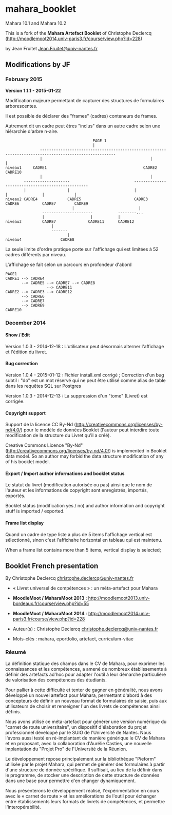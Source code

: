 mahara_booklet
==============
Mahara 10.1 and Mahara 10.2

This is a fork
of the **Mahara Artefact Booklet** of Christophe Declercq (http://moodlemoot2014.univ-paris3.fr/course/view.php?id=228)

by Jean Fruitet <Jean.Fruitet@univ-nantes.fr>


 
## Modifications by JF

### February 2015

**Version 1.1.1 - 2015-01-22**

Modification majeure permettant de capturer des structures de formulaires arborescentes.

Il est possible de déclarer des "frames" (cadres) conteneurs de frames.

Autrement dit un cadre peut êtres "inclus" dans un autre cadre selon une hiérarchie d'arbre n-aire.

										  PAGE 1
										  |
				   -------------------------------------------------------------------------------------------------------
				   |                                               |                                                     |
	niveau1		CADRE1                                          CADRE2                                                CADRE10
				   |                                               |
            --------------------                            --------------------------------------------------
	        |                  |                            |                  |               |             |
	niveau2 CADRE4             CADRE5                       CADRE3           CADRE6          CADRE7        CADRE9
								 |                            |
					----------------------           --------...
					|                    |           |
	niveau3 		CADRE7              CADRE11      CADRE12
						|
						-------
							   |
	niveau4					CADRE8

La seule limite d'ordre pratique porte sur l'affichage qui est limitées à 52 cadres différents par niveau.

L'affichage se fait selon un parcours en profondeur d'abord

	PAGE1
	CADRE1 --> CADRE4
	       --> CADRE5 --> CADRE7 --> CADRE8
	                  --> CADRE11
	CADRE2 --> CADRE3 --> CADRE12
	       --> CADRE6
	       --> CADRE7
           --> CADRE9
	CADRE10



### December 2014

#### Show / Edit

Version 1.0.3 - 2014-12-18 : L'utilisateur peut désormais alterner l'affichage et l'édition du livret.

#### Bug correction

Version 1.0.4 - 2015-01-12 : Fichier install.xml corrigé ; Correction d'un bug subtil : "do" est un mot réservé qui ne peut être utilisé comme alias de table dans les requêtes SQL sur Postgres

Version 1.0.3 - 2014-12-13 : La suppression d'un "tome" (Livret) est corrigée.

#### Copyright support

Support de la licence CC By-Nd (http://creativecommons.org/licenses/by-nd/4.0/)
pour le modèle de données Booklet (l'auteur peut interdire toute modification de la structure du Livret qu'il a créé).

Creative Commons Licence  "By-Nd" (http://creativecommons.org/licenses/by-nd/4.0/) is implemented in Booklet data model.
So an author may forbid the data structure modification of any of his booklet model.

#### Export / Import author informations and booklet status

Le statut du livret (modification autorisée ou pas) ainsi que le nom de l'auteur et les informations de copyright sont enregistrés, importés, exportés.

Booklet status (modification yes / no) and author information and copyright stuff is imported / exported.  

#### Frame list display

Quand un cadre de type liste a plus de 5 items l'affichage vertical est sélectionné, sinon c'est l'affichahe horizontal en tableau qui est  maintenu.

When a frame list contains more than 5 items, vertical display is selected; 

## Booklet French presentation

By Christophe Declercq <christophe.declercq@univ-nantes.fr>

*	« Livret universel de compétences » : un méta-artefact pour Mahara

*	**MoodleMoot / MaharaMoot 2013** : http://moodlemoot2013.univ-bordeaux.fr/course/view.php?id=55

*	**MoodleMoot / MaharaMoot 2014** : http://moodlemoot2014.univ-paris3.fr/course/view.php?id=228

*	Auteur(s) : Christophe Declercq <christophe.declercq@univ-nantes.fr>

*	Mots-clés : mahara, eportfolio, artefact, curriculum-vitae

### Résumé
La définition statique des champs dans le CV de Mahara, pour exprimer les connaissances et les compétences, 
a amené de nombreux établissements à définir des artefacts ad'hoc pour adapter l'outil à leur démarche particulière 
de valorisation des compétences des étudiants.

Pour pallier à cette difficulté et tenter de gagner en généralité, nous avons développé un nouvel artefact 
pour Mahara, permettant d'abord à des concepteurs de définir un nouveau format de formulaires de saisie, 
puis aux utilisateurs de choisir et renseigner l'un des livrets de compétences ainsi définis.

Nous avons utilisé ce méta-artefact pour générer une version numérique du "carnet de route universitaire", 
un dispositif d'élaboration du projet professionnel développé par le SUIO de l'Université de Nantes. 
Nous l'avons aussi testé en ré-implantant de manière générique le CV de Mahara et en proposant, 
avec la collaboration d'Aurélie Casties, une nouvelle implantation du "Projet Pro" de l'Université de la Réunion.

Le développement repose principalement sur la bibliothèque "Pieform" utilisée par le projet Mahara, 
qui permet de générer des formulaires à partir d'une structure de donnée spécifique. 
Il suffisait, au lieu de la définir dans le programme, de stocker une description de cette structure de données 
dans une base pour permettre d'en changer dynamiquement.

Nous présenterons le développement réalisé, l'expérimentation en cours avec le « carnet de route » 
et les améliorations de l'outil pour échanger entre établissements leurs formats de livrets de compétences, 
et permettre l'interopérabilité.


